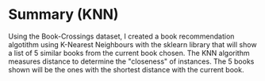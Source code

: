 # Summary (KNN)

Using the Book-Crossings dataset, I created a book recommendation algotithm using K-Nearest Neighbours with the sklearn library that will show a list of 5 similar books from the current book chosen. The KNN algorithm measures distance to determine the "closeness" of instances. The 5 books shown will be the ones with the shortest distance with the current book. 
